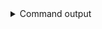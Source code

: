 
<details>
<summary>Command output</summary>

```sh

kafka-topics \
    --bootstrap-server localhost:6969 \
    --command-config client.config \
    --replication-factor 1 \
    --partitions 10 \
    --create --if-not-exists \
    --topic foo
Created topic foo.

```

</details>
      
